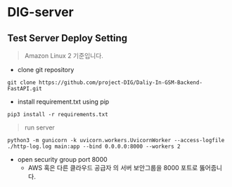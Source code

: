 # DIG-server

## Test Server Deploy Setting 
> Amazon Linux 2 기준입니다.

- clone git repository
```shell
git clone https://github.com/project-DIG/Daliy-In-GSM-Backend-FastAPI.git
```

- install requirement.txt using pip
```shell
pip3 install -r requirements.txt
```

> run server

```shell
python3 -m gunicorn -k uvicorn.workers.UvicornWorker --access-logfile ./http-log.log main:app --bind 0.0.0.0:8000 --workers 2
```

- open security group port 8000
  - AWS 혹은 다른 클라우드 공급자 의 서버 보안그룹을 8000 포트로 뚫어줍니다.
